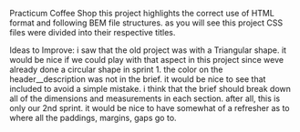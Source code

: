 Practicum Coffee Shop
this project highlights the correct use of HTML format and following BEM file structures.
as you will see this project CSS files were divided into their respective titles.

Ideas to Improve:
i saw that the old project was with a Triangular shape. it would be nice if we could play with that aspect in this project since weve already done a circular shape in sprint 1.
the color on the header\_\_description was not in the brief. it would be nice to see that included to avoid a simple mistake.
i think that the brief should break down all of the dimensions and measurements in each section. after all, this is only our 2nd sprint. it would be nice to have somewhat of a refresher as to where all the paddings, margins, gaps go to.
